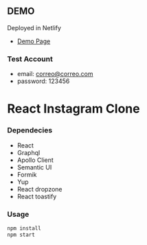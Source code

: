 ## DEMO
Deployed in Netlify

- [Demo Page](https://instaclone-victor-sanchez.netlify.app/)
### Test Account
- email: correo@correo.com
- password: 123456
# React Instagram Clone 




### Dependecies
- React
- Graphql
- Apollo Client
- Semantic UI
- Formik
- Yup
- React dropzone
- React toastify

### Usage
```bash
npm install
npm start

```
